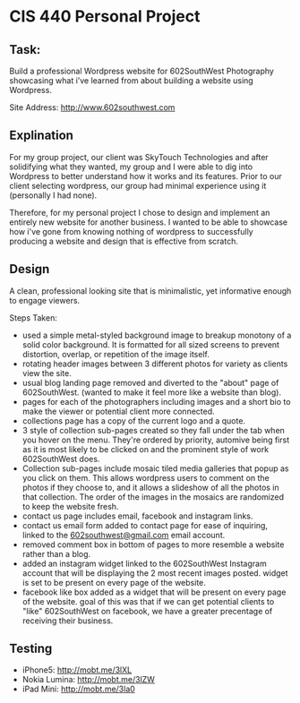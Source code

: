 CIS 440 Personal Project
===============
Task: 
--------------
Build a professional Wordpress website for 602SouthWest Photography showcasing what i’ve learned from about building a website using Wordpress.

Site Address: http://www.602southwest.com

Explination
-------------
For my group project, our client was SkyTouch Technologies and after solidifying what they wanted, my group and I were able to dig into Wordpress to better understand how it works and its features. Prior to our client selecting wordpress, our group had minimal experience using it (personally I had none).

Therefore, for my personal project I chose to design and implement an entirely new website for another business. I wanted to be able to showcase how i've gone from knowing nothing of wordpress to successfully producing a website and design that is effective from scratch.

Design
-------------
A clean, professional looking site that is minimalistic, yet informative enough to engage viewers.

Steps Taken:
- used a simple metal-styled background image to breakup monotony of a solid color background. It is formatted for all sized screens to prevent distortion, overlap, or repetition of the image itself.
- rotating header images between 3 different photos for variety as clients view the site.
- usual blog landing page removed and diverted to the "about" page of 602SouthWest. (wanted to make it feel more like a website than blog).
- pages for each of the photographers including images and a short bio to make the viewer or potential client more connected.
- collections page has a copy of the current logo and a quote.
- 3 style of collection sub-pages created so they fall under the tab when you hover on the menu. They're ordered by priority, automive being first as it is most likely to be clicked on and the prominent style of work 602SouthWest does.
- Collection sub-pages include mosaic tiled media galleries that popup as you click on them. This allows wordpress users to comment on the photos if they choose to, and it allows a slideshow of all the photos in that collection. The order of the images in the mosaics are randomized to keep the website fresh. 
- contact us page includes email, facebook and instagram links.
- contact us email form added to contact page for ease of inquiring, linked to the 602southwest@gmail.com email account. 
- removed comment box in bottom of pages to more resemble a website rather than a blog.
- added an instagram widget linked to the 602SouthWest Instagram account that will be displaying the 2 most recent images posted. widget is set to be present on every page of the website.
- facebook like box added as a widget that will be present on every page of the website. goal of this was that if we can get potential clients to "like" 602SouthWest on facebook, we have a greater precentage of receiving their business.

Testing
--------------
- iPhone5: http://mobt.me/3lXL
- Nokia Lumina: http://mobt.me/3lZW
- iPad Mini: http://mobt.me/3la0

